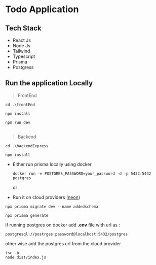 # Todo Application

## Tech Stack
- React  Js
- Node Js
- Tailwind
- Typescript
- Prisma
- Postgress

## Run the application Locally

 > FrontEnd
 ```
 cd .\frontEnd
 ```
 ```
 npm install
 ```
 ```
 npm run dev
 ```
 ##
 >Backend
 ```
 cd .\backendExpress
 ```
 ```
 npm install
 ```
 - Either run prisma locally using docker 
	 ```
	 docker run -e POSTGRES_PASSWORD=your_password -d -p 5432:5432 postgres
	```
    or 
    
 - Run it on cloud providers ([neon](https://neon.tech/)) 

 ```
 npx prisma migrate dev --name addedschema
 ```
  ```
 npx prisma generate
 ```
If running postgres on docker add **.env** file with url as :
```
postgresql://postrges:password@localhost:5432/postgres
```
other wise add the postgres url from the cloud provider

```
tsc -b
node dist/index.js
```

